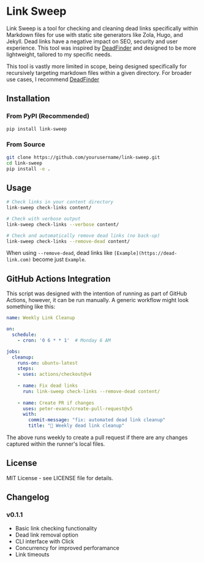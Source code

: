# Link Sweep

Link Sweep is a tool for checking and cleaning dead links specifically within Markdown files for use with static site generators like Zola, Hugo, and Jekyll. Dead links have a negative impact on SEO, security and user experience.
This tool was inspired by [DeadFinder](https://github.com/hahwul/deadfinder) and designed to be more lightweight, tailored to my specific needs.

This tool is vastly more limited in scope, being designed specifically for recursively targeting markdown files within a given directory. For broader use cases, I recommend [DeadFinder](https://github.com/hahwul/deadfinder)

## Installation

### From PyPI (Recommended)

```bash
pip install link-sweep
```

### From Source

```bash
git clone https://github.com/yourusername/link-sweep.git
cd link-sweep
pip install -e .
```

## Usage

```bash
# Check links in your content directory
link-sweep check-links content/

# Check with verbose output
link-sweep check-links --verbose content/

# Check and automatically remove dead links (no back-up)
link-sweep check-links --remove-dead content/
```
When using `--remove-dead`, dead links like `[Example](https://dead-link.com)` become just `Example`.

## GitHub Actions Integration

This script was designed with the intention of running as part of GitHub Actions, however, it can be run manually. A generic workflow might look something like this:
```yaml
name: Weekly Link Cleanup

on:
  schedule:
    - cron: '0 6 * * 1'  # Monday 6 AM

jobs:
  cleanup:
    runs-on: ubuntu-latest
    steps:
    - uses: actions/checkout@v4
    
    - name: Fix dead links
      run: link-sweep check-links --remove-dead content/
    
    - name: Create PR if changes
      uses: peter-evans/create-pull-request@v5
      with:
        commit-message: "fix: automated dead link cleanup"
        title: "🔧 Weekly dead link cleanup"
```
The above runs weekly to create a pull request if there are any changes captured within the runner's local files.

## License
MIT License - see LICENSE file for details.

## Changelog

### v0.1.1
- Basic link checking functionality
- Dead link removal option
- CLI interface with Click
- Concurrency for improved perforamance
- Link timeouts